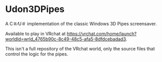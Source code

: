 # Udon3DPipes
A C＃⁄U＃ implementation of the classic Windows 3D Pipes screensaver.

Available to play in VRchat at https://vrchat.com/home/launch?worldId=wrld_4765b90c-8c49-48c5-afa5-8dfdcebadad3.

This isn't a full repository of the VRchat world, only the source files that control the logic for the pipes.
